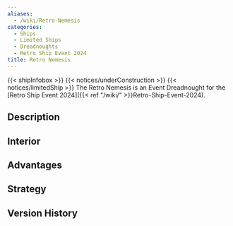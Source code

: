 ```yaml
---
aliases:
  - /wiki/Retro-Nemesis
categories:
  - Ships
  - Limited Ships
  - Dreadnoughts
  - Retro Ship Event 2024
title: Retro Nemesis
---
```


{{< shipInfobox >}} {{< notices/underConstruction >}} {{< notices/limitedShip >}} The Retro Nemesis is an Event Dreadnought for the [Retro Ship Event 2024]({{< ref "/wiki/" >}}Retro-Ship-Event-2024).

## Description

## Interior

## Advantages

## Strategy

## Version History
